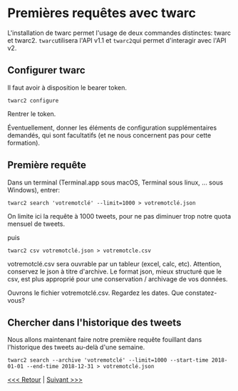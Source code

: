 # Premières requêtes avec twarc

L'installation de twarc permet l'usage de deux commandes distinctes: twarc et twarc2. `twarc`utilisera l'API v1.1 et `twarc2`qui permet d'interagir avec l'API v2. 

## Configurer twarc

Il faut avoir à disposition le bearer token.

`twarc2 configure`

Rentrer le token.

Éventuellement, donner les éléments de configuration supplémentaires demandés, qui sont facultatifs (et ne nous concernent pas pour cette formation).

## Première requête

Dans un terminal (Terminal.app sous macOS, Terminal sous linux, ... sous Windows), entrer:

`twarc2 search 'votremotclé' --limit=1000 > votremotclé.json`

On limite ici la requête à 1000 tweets, pour ne pas diminuer trop notre quota mensuel de tweets.

puis

`twarc2 csv votremotclé.json > votremotcle.csv`

votremotclé.csv sera ouvrable par un tableur (excel, calc, etc). Attention, conservez le json à titre d'archive. Le format json, mieux structuré que le csv, est plus approprié pour une conservation / archivage de vos données.

Ouvrons le fichier votremotclé.csv. Regardez les dates. Que constatez-vous?

## Chercher dans l'historique des tweets

Nous allons maintenant faire notre première requête fouillant dans l'historique des tweets au-delà d'une semaine.

`twarc2 search --archive 'votremotclé' --limit=1000 --start-time 2018-01-01 --end-time 2018-12-31 > votremotclé.json`


[<<< Retour](04CreerAppTwitter.md) | [Suivant >>>](06Ressources.md)
